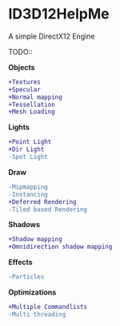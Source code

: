 # ID3D12HelpMe
A simple DirectX12 Engine


TODO::

**Objects**
```diff
+Textures
+Specular
+Normal mapping
+Tessellation
+Mesh Loading
```
**Lights**
```diff
+Point Light
+Dir Light
-Spot Light
```
**Draw**
```diff
-Mipmapping
-Instancing
+Deferred Rendering
-Tiled based Rendering
```
**Shadows**
```diff
+Shadow mapping
+Omnidirection shadow mapping
```
**Effects**
```diff
-Particles
```
**Optimizations**
```diff
+Multiple Commandlists
-Multi threading
```
